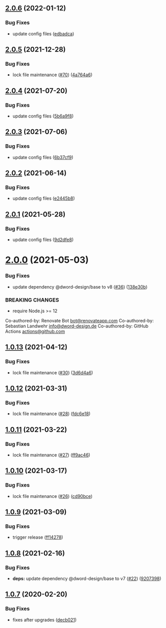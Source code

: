 ## [2.0.6](https://github.com/dword-design/stable-version-regex/compare/v2.0.5...v2.0.6) (2022-01-12)


### Bug Fixes

* update config files ([edbadca](https://github.com/dword-design/stable-version-regex/commit/edbadca2dcc2a37a91301fbab70f4c34e03a18ff))

## [2.0.5](https://github.com/dword-design/stable-version-regex/compare/v2.0.4...v2.0.5) (2021-12-28)


### Bug Fixes

* lock file maintenance ([#70](https://github.com/dword-design/stable-version-regex/issues/70)) ([4a764a6](https://github.com/dword-design/stable-version-regex/commit/4a764a635a1a79b50bcd6f0e7a087bd693d7d44c))

## [2.0.4](https://github.com/dword-design/stable-version-regex/compare/v2.0.3...v2.0.4) (2021-07-20)


### Bug Fixes

* update config files ([5b6a9f8](https://github.com/dword-design/stable-version-regex/commit/5b6a9f846ad233403efb9bd1fd697d86a0c7f528))

## [2.0.3](https://github.com/dword-design/stable-version-regex/compare/v2.0.2...v2.0.3) (2021-07-06)


### Bug Fixes

* update config files ([6b37cf9](https://github.com/dword-design/stable-version-regex/commit/6b37cf90363ccac624f358387e038cb7bcd6e613))

## [2.0.2](https://github.com/dword-design/stable-version-regex/compare/v2.0.1...v2.0.2) (2021-06-14)


### Bug Fixes

* update config files ([e2445b8](https://github.com/dword-design/stable-version-regex/commit/e2445b88d3f2ec8d5189219442babb3d9972618f))

## [2.0.1](https://github.com/dword-design/stable-version-regex/compare/v2.0.0...v2.0.1) (2021-05-28)


### Bug Fixes

* update config files ([9d2dfe8](https://github.com/dword-design/stable-version-regex/commit/9d2dfe8a4225e97f6a4d8f4ee1fc83f428102673))

# [2.0.0](https://github.com/dword-design/stable-version-regex/compare/v1.0.13...v2.0.0) (2021-05-03)


### Bug Fixes

* update dependency @dword-design/base to v8 ([#36](https://github.com/dword-design/stable-version-regex/issues/36)) ([138e30b](https://github.com/dword-design/stable-version-regex/commit/138e30b87b419c6412d702cbd54f53d9700bcea5))


### BREAKING CHANGES

* require Node.js >= 12

Co-authored-by: Renovate Bot <bot@renovateapp.com>
Co-authored-by: Sebastian Landwehr <info@dword-design.de>
Co-authored-by: GitHub Actions <actions@github.com>

## [1.0.13](https://github.com/dword-design/stable-version-regex/compare/v1.0.12...v1.0.13) (2021-04-12)


### Bug Fixes

* lock file maintenance ([#30](https://github.com/dword-design/stable-version-regex/issues/30)) ([3d6d4a6](https://github.com/dword-design/stable-version-regex/commit/3d6d4a6ee36d2914002341722bd64c0b92917cf2))

## [1.0.12](https://github.com/dword-design/stable-version-regex/compare/v1.0.11...v1.0.12) (2021-03-31)


### Bug Fixes

* lock file maintenance ([#28](https://github.com/dword-design/stable-version-regex/issues/28)) ([fdc6e18](https://github.com/dword-design/stable-version-regex/commit/fdc6e1824d555af24d8ac2d1c9a781519307c929))

## [1.0.11](https://github.com/dword-design/stable-version-regex/compare/v1.0.10...v1.0.11) (2021-03-22)


### Bug Fixes

* lock file maintenance ([#27](https://github.com/dword-design/stable-version-regex/issues/27)) ([ff9ac46](https://github.com/dword-design/stable-version-regex/commit/ff9ac4656e6b95bc5b64266ad63844ff1216b961))

## [1.0.10](https://github.com/dword-design/stable-version-regex/compare/v1.0.9...v1.0.10) (2021-03-17)


### Bug Fixes

* lock file maintenance ([#26](https://github.com/dword-design/stable-version-regex/issues/26)) ([cd90bce](https://github.com/dword-design/stable-version-regex/commit/cd90bced1ee36a75fc65d9eeadca5a7ae00d0823))

## [1.0.9](https://github.com/dword-design/stable-version-regex/compare/v1.0.8...v1.0.9) (2021-03-09)


### Bug Fixes

* trigger release ([ff14278](https://github.com/dword-design/stable-version-regex/commit/ff14278660e39470dd3b1e5d239537c6195e889d))

## [1.0.8](https://github.com/dword-design/stable-version-regex/compare/v1.0.7...v1.0.8) (2021-02-16)


### Bug Fixes

* **deps:** update dependency @dword-design/base to v7 ([#22](https://github.com/dword-design/stable-version-regex/issues/22)) ([9207398](https://github.com/dword-design/stable-version-regex/commit/9207398cd2ceebc2b80013f5ad5dc2cd6aeba3cf))

## [1.0.7](https://github.com/dword-design/stable-version-regex/compare/v1.0.6...v1.0.7) (2020-02-20)


### Bug Fixes

* fixes after upgrades ([decb021](https://github.com/dword-design/stable-version-regex/commit/decb021a1e3712362e1b32190779448e4b7403d4))
